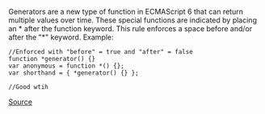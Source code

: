 Generators are a new type of function in ECMAScript 6 that can return multiple values over time. These special functions are indicated by placing an * after the function keyword. This rule enforces a space before and/or after the "*" keyword.
Example:
```
//Enforced with "before" = true and "after" = false
function *generator() {}
var anonymous = function *() {};
var shorthand = { *generator() {} };

//Good wtih

```

[Source](http://eslint.org/docs/rules/generator-star-spacing)
